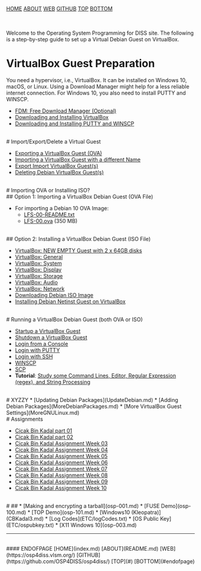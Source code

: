 ---
---

[HOME](index.md)
[ABOUT](README.md)
[WEB](https://osp4diss.vlsm.org/)
[GITHUB](https://github.com/OSP4DISS/osp4diss/)
[TOP](#)
[BOTTOM](#endofpage)

<br id="idx00"><br>
Welcome to the Operating System Programming for DISS site.
The following is a step-by-step guide to set up a Virtual Debian Guest on VirtualBox.
<br>

# VirtualBox Guest Preparation

You need a hypervisor, i.e., VirtualBox.
It can be installed on Windows 10, macOS, or Linux.
Using a Download Manager might help for a less reliable internet connection.
For Windows 10, you also need to install PUTTY and WINSCP.

* [FDM: Free Download Manager (Optional)](InstallFDM.md)
* [Downloading and Installing VirtualBox](InstallVirtualBox.md)
* [Downloading and Installing PUTTY and WINSCP](SSHGuest.md)

<br id="idx01">
# Import/Export/Delete a Virtual Guest

* [Exporting a VirtualBox Guest (OVA)](DebianGuestExportOva.md)
* [Importing a VirtualBox Guest with a different Name](DebianGuestImportOva.md)
* [Export Import VirtualBox Guest(s)](ExportImportGuests.md)
* [Deleting Debian VirtualBox Guest(s)](DebianGuestDeleteOva.md)

<br id="idx02">
# Importing OVA or Installing ISO?

<br id="idx02a">
## Option 1: Importing a VirtualBox Debian Guest (OVA File)

* For importing a Debian 10 OVA Image:
  * [LFS-00-README.txt](https://bit.ly/3t1bEw3)
  * [LFS-00.ova](https://bit.ly/3u2qO5G) (350 MB)

<br id="idx02b">
## Option 2: Installing a VirtualBox Debian Guest (ISO File)

* [VirtualBox: NEW EMPTY Guest with 2 x 64GB disks](DebianGuestOnVirtualBox1.md)
* [VirtualBox: General](DebianGuestOnVirtualBox2.md)
* [VirtualBox: System](DebianGuestOnVirtualBox3.md)
* [VirtualBox: Display](DebianGuestOnVirtualBox4.md)
* [VirtualBox: Storage](DebianGuestOnVirtualBox5.md)
* [VirtualBox: Audio](DebianGuestOnVirtualBox6.md)
* [VirtualBox: Network](DebianGuestOnVirtualBox7.md)
* [Downloading Debian ISO Image](DebianISOImage.md)
* [Installing Debian Netinst Guest on VirtualBox](InstallDebianNetinst.md)

<br id="idx03">
# Running a VirtualBox Debian Guest (both OVA or ISO)

* [Startup a VirtualBox Guest](osp-002-startup.md)
* [Shutdown a VirtualBox Guest](osp-002-shutdown.md)
* [Login from a Console](osp-002-login.md)
* [Login with PUTTY](osp-002-putty.md)
* [Login with SSH](osp-002-ssh.md)
* [WINSCP](osp-002-winscp.md)
* [SCP](osp-002-scp.md)
* **Tutorial**:
  [Study some Command Lines, Editor, Regular Expression (regex), and String Processing](Welcome2GNULinux.md)

<br>
# XYZZY
* [Updating Debian Packages](UpdateDebian.md)
* [Adding Debian Packages](MoreDebianPackages.md)
* [More VirtualBox Guest Settings](MoreGNULinux.md)

<br>
# Assignments

* [Cicak Bin Kadal part 01](CBKadal.md)
* [Cicak Bin Kadal part 02](CBKadal2.md)
* [Cicak Bin Kadal Assignment Week 03](W03.md)
* [Cicak Bin Kadal Assignment Week 04](W04.md)
* [Cicak Bin Kadal Assignment Week 05](W05.md)
* [Cicak Bin Kadal Assignment Week 06](W06.md)
* [Cicak Bin Kadal Assignment Week 07](W07.md)
* [Cicak Bin Kadal Assignment Week 08](W08.md)
* [Cicak Bin Kadal Assignment Week 09](W09.md)
* [Cicak Bin Kadal Assignment Week 10](W10.md)

<br>
# ##
* [Making and encrypting a tarball](osp-001.md)
* [FUSE Demo](osp-100.md)
* [TOP Demo](osp-101.md)
* [Windows10 (Kleopatra)](CBKadal3.md)
* [Log Codes](ETC/logCodes.txt)
* [OS Public Key](ETC/ospubkey.txt)
* [X11 Windows 10](osp-003.md)

<br>
<hr>
<br>
#### ENDOFPAGE
[HOME](index.md)
[ABOUT](README.md)
[WEB](https://osp4diss.vlsm.org/)
[GITHUB](https://github.com/OSP4DISS/osp4diss/)
[TOP](#)
[BOTTOM](#endofpage)
<br>

